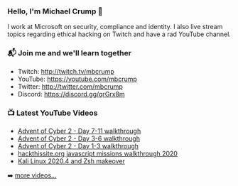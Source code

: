 ### Hello, I'm Michael Crump 👋

I work at Microsoft on security, compliance and identity. I also live stream topics regarding ethical hacking on Twitch and have a rad YouTube channel. 

### 📬 Join me and we'll learn together

- Twitch: http://twitch.tv/mbcrump
- YouTube: https://youtube.com/mbcrump
- Twitter: http://twitter.com/mbcrump
- Discord: https://discord.gg/qrGrx8m

### 📺 Latest YouTube Videos

<!-- YOUTUBE:START -->
- [Advent of Cyber 2 - Day 7-11 walkthrough](https://www.youtube.com/watch?v=2Hb0L0Pyoks)
- [Advent of Cyber 2 - Day 3-6 walkthrough](https://www.youtube.com/watch?v=PCbl_Lz6XSg)
- [Advent of Cyber 2 - Day 1-3 walkthrough](https://www.youtube.com/watch?v=pI3zo_fZ05s)
- [hackthissite.org javascript missions walkthrough 2020](https://www.youtube.com/watch?v=s0mdTi2IIiA)
- [Kali Linux 2020.4 and Zsh makeover](https://www.youtube.com/watch?v=mQGYePYXWVo)
<!-- YOUTUBE:END -->

➡️ [more videos...](https://youtube.com/mbcrump)

